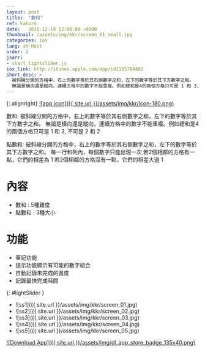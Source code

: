 ```yaml
---
layout: post
title:  "數和"
ref: kakuro
date:   2016-12-19 12:00:00 +0800
thumbnail: /assets/img/kkr/screen_01_small.jpg
categories: ios
lang: zh-Hant
order: 2
jsarr:
- start_lightslider.js
ios_link: http://itunes.apple.com/app/id1185788482
short_desc: >
  被斜線分開的方格中，右上的數字等於其右側數字之和，左下的數字等於其下方數字之和。
  無論是橫向還是縱向，連續方格中的數字不能重複。例如總和是4的兩個方格只可是 1 和 3, 不可是 2 和 2
---
```


{:.alignright}
[![app icon]({{ site.url }}/assets/img/kkr/Icon-180.png)][app-link-1]

數和:
被斜線分開的方格中，右上的數字等於其右側數字之和，左下的數字等於其下方數字之和。
無論是橫向還是縱向，連續方格中的數字不能重複。例如總和是4的兩個方格只可是 1 和 3, 不可是 2 和 2

點數和:
被斜線分開的方格中，右上的數字等於其右側數字之和，左下的數字等於其下方數字之和。
每一行和列內，每個數字只能出現一次
若2個相鄰的方格有一點，它們的相差為 1
若2個相鄰的方格沒有一點，它們的相差大過 1

# 內容
- 數和 : 5種難度
- 點數和 : 3種大小

# 功能
- 筆記功能
- 提示功能顯示有可能的數字組合
- 自動記錄未完成的進度
- 記錄最快完成時間


{: #lightSlider }
*   ![ss1]({{ site.url }}/assets/img/kkr/screen_01.jpg)
*   ![ss2]({{ site.url }}/assets/img/kkr/screen_02.jpg)
*   ![ss3]({{ site.url }}/assets/img/kkr/screen_03.jpg)
*   ![ss4]({{ site.url }}/assets/img/kkr/screen_04.jpg)
*   ![ss5]({{ site.url }}/assets/img/kkr/screen_05.jpg)

[![Download App]({{ site.url }}/assets/img/dl_app_store_badge_135x40.png)][app-link-1]

[app-link-1]: http://itunes.apple.com/app/id1185788482
